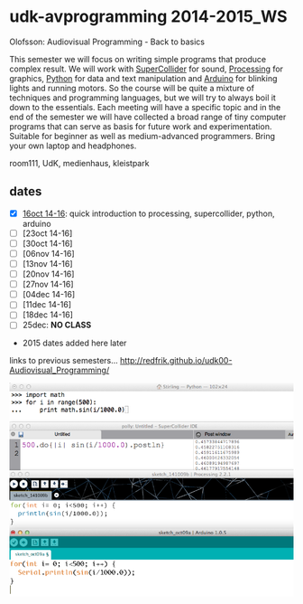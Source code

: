 udk-avprogramming 2014-2015_WS
==============================

Olofsson: Audiovisual Programming - Back to basics

This semester we will focus on writing simple programs that produce complex result. We will work with [SuperCollider](http://supercollider.github.io) for sound, [Processing](http://www.processing.org) for graphics, [Python](http://www.python.org) for data and text manipulation and [Arduino](http://www.arduino.cc) for blinking lights and running motors. So the course will be quite a mixture of techniques and programming languages, but we will try to always boil it down to the essentials. Each meeting will have a specific topic and in the end of the semester we will have collected a broad range of tiny computer programs that can serve as basis for future work and experimentation.
Suitable for beginner as well as medium-advanced programmers. Bring your own laptop and headphones.

room111, UdK, medienhaus, kleistpark

dates
-----
- [x] [16oct 14-16](https://github.com/redFrik/udk12-Back_to_basics/tree/master/udk141016): quick introduction to processing, supercollider, python, arduino
- [ ] [23oct 14-16]
- [ ] [30oct 14-16]
- [ ] [06nov 14-16]
- [ ] [13nov 14-16]
- [ ] [20nov 14-16]
- [ ] [27nov 14-16]
- [ ] [04dec 14-16]
- [ ] [11dec 14-16]
- [ ] [18dec 14-16]
- [ ] 25dec: **NO CLASS**
- 2015 dates added here later

links to previous semesters... <http://redfrik.github.io/udk00-Audiovisual_Programming/>

![backtobasics](backtobasics.png?raw=true "backtobasics")

